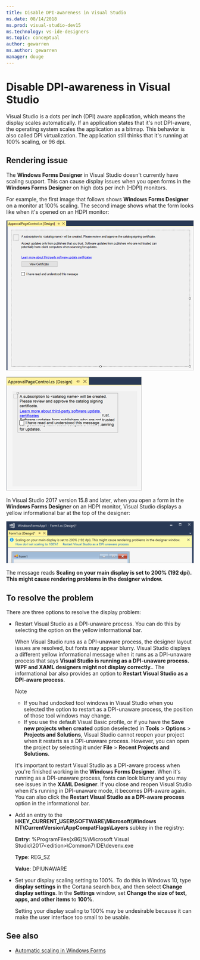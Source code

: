```yaml
---
title: Disable DPI-awareness in Visual Studio
ms.date: 08/14/2018
ms.prod: visual-studio-dev15
ms.technology: vs-ide-designers
ms.topic: conceptual
author: gewarren
ms.author: gewarren
manager: douge
---
```

# Disable DPI-awareness in Visual Studio

Visual Studio is a dots per inch (DPI) aware application, which means the display scales automatically. If an application states that it's not DPI-aware, the operating system scales the application as a bitmap. This behavior is also called DPI virtualization. The application still thinks that it's running at 100% scaling, or 96 dpi.

## Rendering issue

The **Windows Forms Designer** in Visual Studio doesn't currently have scaling support. This can cause display issues when you open forms in the **Windows Forms Designer** on high dots per inch (HDPI) monitors.

For example, the first image that follows shows **Windows Forms Designer** on a monitor at 100% scaling. The second image shows what the form looks like when it's opened on an HDPI monitor:

![Designer scaling at 100%](media/scaling-100-percent.png)

![Designer on HDPI monitor](media/win-forms-designer-hdpi.png)

In Visual Studio 2017 version 15.8 and later, when you open a form in the **Windows Forms Designer** on an HDPI monitor, Visual Studio displays a yellow informational bar at the top of the designer:

![Scaling on your monitor informational bar in Visual Studio](media/scaling-gold-bar.png)

The message reads **Scaling on your main display is set to 200% (192 dpi). This might cause rendering problems in the designer window.**

## To resolve the problem

There are three options to resolve the display problem:

- Restart Visual Studio as a DPI-unaware process. You can do this by selecting the option on the yellow informational bar.

   When Visual Studio runs as a DPI-unaware process, the designer layout issues are resolved, but fonts may appear blurry. Visual Studio displays a different yellow informational message when it runs as a DPI-unaware process that says **Visual Studio is running as a DPI-unaware process. WPF and XAML designers might not display correctly.**. The informational bar also provides an option to **Restart Visual Studio as a DPI-aware process**.

   > [!NOTE]
   > - If you had undocked tool windows in Visual Studio when you selected the option to restart as a DPI-unaware process, the position of those tool windows may change.
   > - If you use the default Visual Basic profile, or if you have the **Save new projects when created** option deselected in **Tools** > **Options** > **Projects and Solutions**, Visual Studio cannot reopen your project when it restarts as a DPI-unaware process. However, you can open the project by selecting it under **File** > **Recent Projects and Solutions**.

   It's important to restart Visual Studio as a DPI-aware process when you're finished working in the **Windows Forms Designer**. When it's running as a DPI-unaware process, fonts can look blurry and you may see issues in the **XAML Designer**. If you close and reopen Visual Studio when it's running in DPI-unaware mode, it becomes DPI-aware again. You can also click the **Restart Visual Studio as a DPI-aware process** option in the informational bar.

- Add an entry to the **HKEY_CURRENT_USER\SOFTWARE\Microsoft\Windows NT\CurrentVersion\AppCompatFlags\Layers** subkey in the registry:

   **Entry**: %ProgramFiles(x86)%\Microsoft Visual Studio\2017\<edition>\Common7\IDE\devenv.exe

   **Type**: REG_SZ

   **Value**: DPIUNAWARE

- Set your display scaling setting to 100%. To do this in Windows 10, type **display settings** in the Cortana search box, and then select **Change display settings**. In the **Settings** window, set **Change the size of text, apps, and other items** to **100%**.

   Setting your display scaling to 100% may be undesirable because it can make the user interface too small to be usable.

## See also

- [Automatic scaling in Windows Forms](automatic-scaling-in-windows-forms.md)
